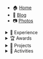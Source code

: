 
<!--title>Mert Akengin</title-->

<script async defer mode=eval >

async function loadLogo(elem) {
	return await fetch("https://ipv4.wtfismyip.com/json")
		.then(resp => resp.json())
		.then(json => {
			elem.innerHTML = `mert@${json.YourFuckingIPAddress}:~$ `
			return elem
		})
}

loadLogo(document.querySelector("code"))

async function elementUnderline(query) {
	return Array.from(document.querySelectorAll(query))
		.filter(link => link.href.endsWith(window.location.search))
		.forEach(link => {
			// link.style.textDecoration = "underline"
			link.classList.add("selected")
			return link
		})
}

async function elementToggleOpenByPath(element, path) {
	if (window.location.search.match(path)) {
		element.open = element?.open ? false : true;
		elementUnderline(`a[href*="${path}"]`);
	}
	return
}

</script>

<div class="accordion-body">

- 🏠 [Home](home)
- 📝 [Blog](blog)
- 📷 [Photos](//unsplash.com/spacelatte)

</div>


<details class="accordion" >
	<summary class="accordion-header">
		<i class="icon icon-arrow-right mr-1"></i>
		💼 Experience
	</summary>
	<div class="accordion-body" data-load="../pages/work.md" onload="elementToggleOpenByPath(this.parentElement, `/work/`)" ></div>
</details>


<details class="accordion" >
	<summary class="accordion-header">
		<i class="icon icon-arrow-right mr-1"></i>
		🏆 Awards
	</summary>
	<div class="accordion-body" data-load="../pages/awards.md" onload="elementToggleOpenByPath(this.parentElement, `/awards/`)" ></div>
</details>


<details class="accordion" >
	<summary class="accordion-header">
		<i class="icon icon-arrow-right mr-1"></i>
		🧰 Projects
	</summary>
	<div class="accordion-body" data-load="../pages/projects.md" onload="elementToggleOpenByPath(this.parentElement, `/projects/`)" ></div>
</details>

<details class="accordion" >
	<summary class="accordion-header">
		<i class="icon icon-arrow-right mr-1"></i>
		🧸 Activities
	</summary>
	<div class="accordion-body" data-load="../pages/volunteer.md" onload="elementToggleOpenByPath(this.parentElement, `/volunteer/`)" ></div>
</details>

